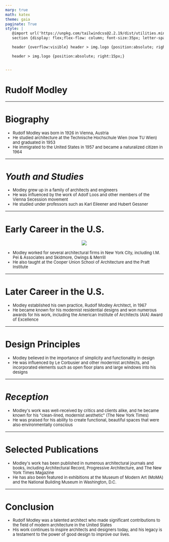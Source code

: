 ```yaml
---
marp: true
math: katex
theme: gaia
paginate: True
style: |
   @import url('https://unpkg.com/tailwindcss@2.2.19/dist/utilities.min.css');
   section {display: flex;flex-flow: column; font-size:35px; letter-spacing:1.4px;}

   header {overflow:visible} header > img.logo {position:absolute; right:15px;}

   header > img.logo {position:absolute; right:15px;}


---
```

<!-- backgroundColor: white -->
<!-- _class: lead -->

 # Rudolf Modley

---
<style scoped>p,li {font-size:0.88em}</style>

 # **Biography**
- Rudolf Modley was born in 1926 in Vienna, Austria
- He studied architecture at the Technische Hochschule Wien (now TU Wien) and graduated in 1953
- He immigrated to the United States in 1957 and became a naturalized citizen in 1964


---
<style scoped>p,li {font-size:0.88em}</style>

 # _Youth and Studies_
- Modley grew up in a family of architects and engineers
- He was influenced by the work of Adolf Loos and other members of the Vienna Secession movement
- He studied under professors such as Karl Eileener and Hubert Gessner


---
<style scoped>p,li {font-size:0.88em}</style>

 # **Early Career in the U.S.**
<div style="display: flex; flex: 1 1 auto; flex-flow: row; min-height: 0"><div style="display: flex; flex: 1 1 auto; justify-content: center;min-height:0;min-width:0; margin-bottom:0.1em;;margin-right:0.15em">
<img style='object-fit: contain; max-height:100%; max-width:100%; background-color: rgba(0,0,0,0);' src='https://upload.wikimedia.org/wikipedia/commons/thumb/9/94/Agriculture_surpassed_by_Industry%2C_1938.jpg/220px-Agriculture_surpassed_by_Industry%2C_1938.jpg'/>
</div>
</div>

- Modley worked for several architectural firms in New York City, including I.M. Pei & Associates and Skidmore, Owings & Merrill
- He also taught at the Cooper Union School of Architecture and the Pratt Institute

---
<style scoped>p,li {font-size:0.92em}</style>

 # Later Career in the U.S.
- Modley established his own practice, Rudolf Modley Architect, in 1967
- He became known for his modernist residential designs and won numerous awards for his work, including the American Institute of Architects (AIA) Award of Excellence


---
<style scoped>p,li {font-size:0.92em}</style>

 # Design Principles
- Modley believed in the importance of simplicity and functionality in design
- He was influenced by Le Corbusier and other modernist architects, and incorporated elements such as open floor plans and large windows into his designs


---
<style scoped>p,li {font-size:0.92em}</style>

 # _Reception_

- Modley's work was well-received by critics and clients alike, and he became known for his "clean-lined, modernist aesthetic" (The New York Times)
- He was praised for his ability to create functional, beautiful spaces that were also environmentally conscious

---
<style scoped>p,li {font-size:0.92em}</style>

 # Selected Publications

- Modley's work has been published in numerous architectural journals and books, including Architectural Record, Progressive Architecture, and The New York Times Magazine
- He has also been featured in exhibitions at the Museum of Modern Art (MoMA) and the National Building Museum in Washington, D.C.

---
<style scoped>p,li {font-size:0.92em}</style>

 # **Conclusion**
- Rudolf Modley was a talented architect who made significant contributions to the field of modern architecture in the United States
- His work continues to inspire architects and designers today, and his legacy is a testament to the power of good design to improve our lives.
